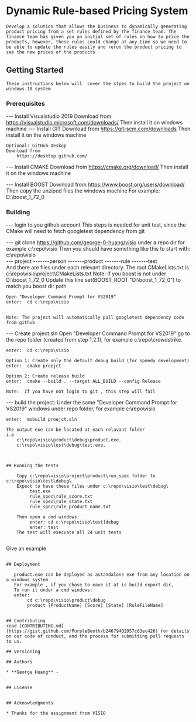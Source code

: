 # Dynamic Rule-based Pricing System

    Develop a solution that allows the business to dynamically generating product pricing from a set rules defined by the finance team. The finance team has given you an initial set of rules on how to price the products, however, these rules could change at any time so we need to be able to update the rules easily and rerun the product pricing to see the new prices of the products

## Getting Started

    These instructions below will  cover the stpes to build the project on windows 10 system
	
### Prerequisites


--- Install Visualstudio 2019
    Download from
        https://visualstudio.microsoft.com/downloads/
    Then install it on windows machine
--- Install GIT
    Download from
        https://git-scm.com/downloads
    Then install it on the windows machine

    Optional: GitHub Deskop
    Download from 
        https://desktop.github.com/

--- Install CMAKE
    Download from
        https://cmake.org/download/
    Then install it on the windows machine
	
--- Install BOOST
    Download from
        https://www.boost.org/users/download/
    Then  copy the unziped files the windows machine 
	    For example: D:\boost_1_72_0
	

 
### Building

--- login to you github account
    This steps is needed for unit test, since the CMake will need to fetch googletest dependency from git

--- git clone https://github.com/george-0-huang/visio under a repo dir
       for example 
	       c:\repo\visio 
    Then you should have something like this to start with:
      c:\repo\visio   
        --- project
        -------person
        -------product
        -------rule
        -------test   
    And there are files under each relevant directory.
    The root CMakeLists.txt is c:\repo\visio\project\CMakeLists.txt 
    Note: If you boost is not under D:\\boost_1_72_0
          Update this line 
    		  set(BOOST_ROOT "D:\\boost_1_72_0")
		  to match you boost dir path  

    Open "Developer Command Prompt for VS2019"    
    enter:  cd c:\repo\visio 


    Note: The project will automatically pull googletest dependency code from github
   
--- Create project.sln
    Open "Developer Command Prompt for VS2019"
    go to the  repo folder (created from step 1.2.1), for example c:\repo\crowdstrike.

    enter:  cd c:\repo\visio 

    Option 1: Create only the default debug build (for speedy development)
    enter:  cmake proejct

    Option 2: Create release build
    enter:  cmake --build . --target ALL_BUILD --config Release

    Note:  If you have not login to git , this step will fail
   
--- build the project:
    Under the same "Developer Command Prompt for VS2019" windows under repo folder, 
    for example c:\repo\visio 
    
    enter:  msbuild proejct.sln 

    The output exe can be located at each relavant folder
    i.e   
        c:\repo\visio\product\debug\product.exe. 
        c:\repo\visio\test\debug\test.exe. 
```


## Running the tests

    Copy c:\repo\visio\project\product\run_spec folder to c:\repo\visio\test\debug\
	Expect to have these files under c:\repo\visio\test\debug\
	     test.exe
		 rule_spec\rule_score.txt
		 rule_spec\rule_state.txt
		 rule_spec\rule_product_name.txt

    Then open a cmd windows:
	     enter: cd c:\repo\visio\test]debug
		 enter: test 
    The test will execuate all 24 unit tests 


```
Give an example
```

## Deployment

   product.exe can be deployed as astandalone exe from any location on a windows system
   For example , if you chose to eave it at is build export dir, 
   To run it under a cmd windows:
   enter:
        cd c:\repo\visio\product\debug
        product [ProductName] [Score] [State] [RuleFileName]


## Contributing
read [CONTRIBUTING.md](https://gist.github.com/PurpleBooth/b24679402957c63ec426) for details on our code of conduct, and the process for submitting pull requests to us.

## Versioning

## Authors

* **George Huang** -


## License


## Acknowledgments

* Thanks for the assignment from VISIO

